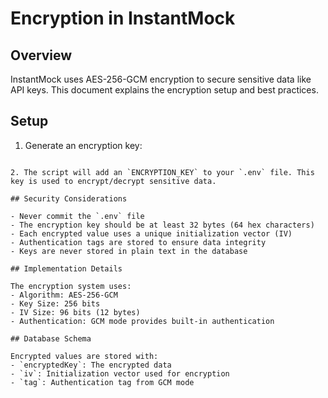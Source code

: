 # Encryption in InstantMock

## Overview
InstantMock uses AES-256-GCM encryption to secure sensitive data like API keys. This document explains the encryption setup and best practices.

## Setup

1. Generate an encryption key:
```

2. The script will add an `ENCRYPTION_KEY` to your `.env` file. This key is used to encrypt/decrypt sensitive data.

## Security Considerations

- Never commit the `.env` file
- The encryption key should be at least 32 bytes (64 hex characters)
- Each encrypted value uses a unique initialization vector (IV)
- Authentication tags are stored to ensure data integrity
- Keys are never stored in plain text in the database

## Implementation Details

The encryption system uses:
- Algorithm: AES-256-GCM
- Key Size: 256 bits
- IV Size: 96 bits (12 bytes)
- Authentication: GCM mode provides built-in authentication

## Database Schema

Encrypted values are stored with:
- `encryptedKey`: The encrypted data
- `iv`: Initialization vector used for encryption
- `tag`: Authentication tag from GCM mode